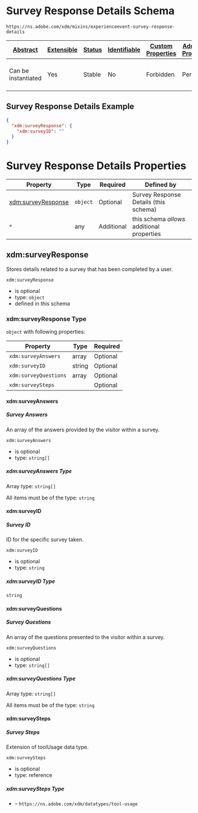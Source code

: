
# Survey Response Details Schema

```
https://ns.adobe.com/xdm/mixins/experienceevent-survey-response-details
```



| [Abstract](../../../abstract.md) | [Extensible](../../../extensions.md) | [Status](../../../status.md) | [Identifiable](../../../id.md) | [Custom Properties](../../../extensions.md) | [Additional Properties](../../../extensions.md) | Defined In |
|----------------------------------|--------------------------------------|------------------------------|--------------------------------|---------------------------------------------|-------------------------------------------------|------------|
| Can be instantiated | Yes | Stable | No | Forbidden | Permitted | [fieldgroups/experience-event/experienceevent-survey-response-details.schema.json](fieldgroups/experience-event/experienceevent-survey-response-details.schema.json) |

## Survey Response Details Example
```json
{
  "xdm:surveyResponse": {
    "xdm:surveyID": ""
  }
}
```

# Survey Response Details Properties

| Property | Type | Required | Defined by |
|----------|------|----------|------------|
| [xdm:surveyResponse](#xdmsurveyresponse) | `object` | Optional | Survey Response Details (this schema) |
| `*` | any | Additional | this schema *allows* additional properties |

## xdm:surveyResponse

Stores details related to a survey that has been completed by a user.

`xdm:surveyResponse`
* is optional
* type: `object`
* defined in this schema

### xdm:surveyResponse Type


`object` with following properties:


| Property | Type | Required |
|----------|------|----------|
| `xdm:surveyAnswers`| array | Optional |
| `xdm:surveyID`| string | Optional |
| `xdm:surveyQuestions`| array | Optional |
| `xdm:surveySteps`|  | Optional |



#### xdm:surveyAnswers
##### Survey Answers

An array of the answers provided by the visitor within a survey.

`xdm:surveyAnswers`
* is optional
* type: `string[]`


##### xdm:surveyAnswers Type


Array type: `string[]`

All items must be of the type:
`string`











#### xdm:surveyID
##### Survey ID

ID for the specific survey taken.

`xdm:surveyID`
* is optional
* type: `string`

##### xdm:surveyID Type


`string`








#### xdm:surveyQuestions
##### Survey Questions

An array of the questions presented to the visitor within a survey.

`xdm:surveyQuestions`
* is optional
* type: `string[]`


##### xdm:surveyQuestions Type


Array type: `string[]`

All items must be of the type:
`string`











#### xdm:surveySteps
##### Survey Steps

Extension of toolUsage data type.

`xdm:surveySteps`
* is optional
* type: reference

##### xdm:surveySteps Type


* []() – `https://ns.adobe.com/xdm/datatypes/tool-usage`










